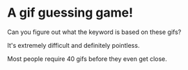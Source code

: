 # A gif guessing game!

Can you figure out what the keyword is based on these gifs?

It's extremely difficult and definitely pointless.

Most people require 40 gifs before they even get close.
